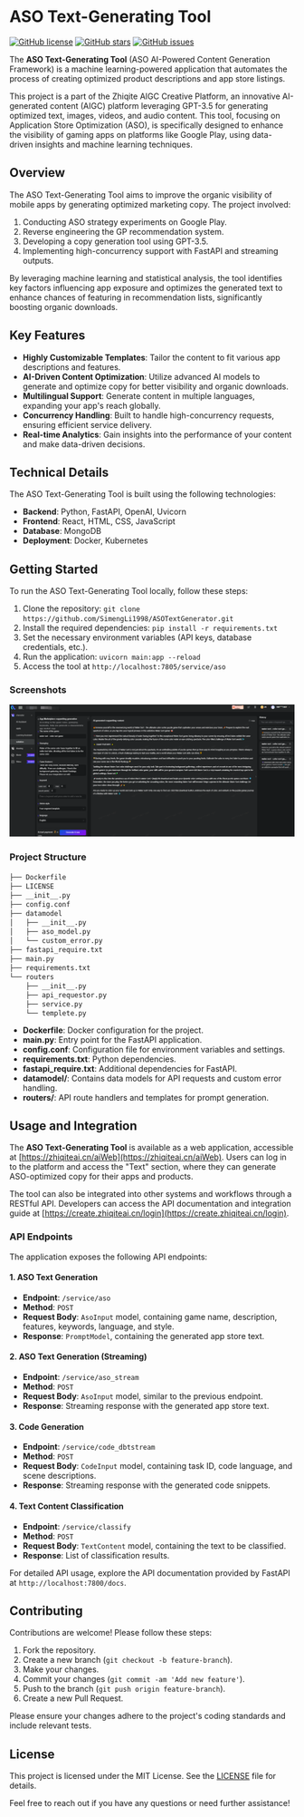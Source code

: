 # ASO Text-Generating Tool

[![GitHub license](https://img.shields.io/github/license/SimengLi1998/ASOTextGenerator)](https://github.com/SimengLi1998/ASOTextGenerator)
[![GitHub stars](https://img.shields.io/github/stars/SimengLi1998/ASOTextGenerator.svg)](https://github.com/SimengLi1998/ASOTextGenerator/stargazers)
[![GitHub issues](https://img.shields.io/github/issues/SimengLi1998/ASOTextGenerator.svg)](https://github.com/SimengLi1998/ASOTextGenerator/issues)

The **ASO Text-Generating Tool** (ASO AI-Powered Content Generation Framework) is a machine learning-powered application that automates the process of creating optimized product descriptions and app store listings.

This project is a part of the Zhiqite AIGC Creative Platform, an innovative AI-generated content (AIGC) platform leveraging GPT-3.5 for generating optimized text, images, videos, and audio content. This tool, focusing on Application Store Optimization (ASO), is specifically designed to enhance the visibility of gaming apps on platforms like Google Play, using data-driven insights and machine learning techniques.

## Overview

The ASO Text-Generating Tool aims to improve the organic visibility of mobile apps by generating optimized marketing copy. The project involved:

1. Conducting ASO strategy experiments on Google Play.
2. Reverse engineering the GP recommendation system.
3. Developing a copy generation tool using GPT-3.5.
4. Implementing high-concurrency support with FastAPI and streaming outputs.

By leveraging machine learning and statistical analysis, the tool identifies key factors influencing app exposure and optimizes the generated text to enhance chances of featuring in recommendation lists, significantly boosting organic downloads.

## Key Features

- **Highly Customizable Templates**: Tailor the content to fit various app descriptions and features.
- **AI-Driven Content Optimization**: Utilize advanced AI models to generate and optimize copy for better visibility and organic downloads.
- **Multilingual Support**: Generate content in multiple languages, expanding your app's reach globally.
- **Concurrency Handling**: Built to handle high-concurrency requests, ensuring efficient service delivery.
- **Real-time Analytics**: Gain insights into the performance of your content and make data-driven decisions.

## Technical Details

The ASO Text-Generating Tool is built using the following technologies:

- **Backend**: Python, FastAPI, OpenAI, Uvicorn
- **Frontend**: React, HTML, CSS, JavaScript
- **Database**: MongoDB
- **Deployment**: Docker, Kubernetes

## Getting Started

To run the ASO Text-Generating Tool locally, follow these steps:

1. Clone the repository: `git clone https://github.com/SimengLi1998/ASOTextGenerator.git`
2. Install the required dependencies: `pip install -r requirements.txt`
3. Set the necessary environment variables (API keys, database credentials, etc.).
4. Run the application: `uvicorn main:app --reload`
5. Access the tool at `http://localhost:7805/service/aso`

### Screenshots

![ASO Text-Generating Tool Screenshot](screenshot.jpg)

### Project Structure

```text
├── Dockerfile
├── LICENSE
├── __init__.py
├── config.conf
├── datamodel
│   ├── __init__.py
│   ├── aso_model.py
│   └── custom_error.py
├── fastapi_require.txt
├── main.py
├── requirements.txt
└── routers
    ├── __init__.py
    ├── api_requestor.py
    ├── service.py
    └── templete.py
```

- **Dockerfile**: Docker configuration for the project.
- **main.py**: Entry point for the FastAPI application.
- **config.conf**: Configuration file for environment variables and settings.
- **requirements.txt**: Python dependencies.
- **fastapi_require.txt**: Additional dependencies for FastAPI.
- **datamodel/**: Contains data models for API requests and custom error handling.
- **routers/**: API route handlers and templates for prompt generation.

## Usage and Integration

The **ASO Text-Generating Tool** is available as a web application, accessible at [https://zhiqiteai.cn/aiWeb](https://zhiqiteai.cn/aiWeb). Users can log in to the platform and access the "Text" section, where they can generate ASO-optimized copy for their apps and products.

The tool can also be integrated into other systems and workflows through a RESTful API. Developers can access the API documentation and integration guide at [https://create.zhiqiteai.cn/login](https://create.zhiqiteai.cn/login).

### API Endpoints

The application exposes the following API endpoints:

#### 1. ASO Text Generation

- **Endpoint**: `/service/aso`
- **Method**: `POST`
- **Request Body**: `AsoInput` model, containing game name, description, features, keywords, language, and style.
- **Response**: `PromptModel`, containing the generated app store text.

#### 2. ASO Text Generation (Streaming)

- **Endpoint**: `/service/aso_stream`
- **Method**: `POST`
- **Request Body**: `AsoInput` model, similar to the previous endpoint.
- **Response**: Streaming response with the generated app store text.

#### 3. Code Generation

- **Endpoint**: `/service/code_dbtstream`
- **Method**: `POST`
- **Request Body**: `CodeInput` model, containing task ID, code language, and scene descriptions.
- **Response**: Streaming response with the generated code snippets.

#### 4. Text Content Classification

- **Endpoint**: `/service/classify`
- **Method**: `POST`
- **Request Body**: `TextContent` model, containing the text to be classified.
- **Response**: List of classification results.

For detailed API usage, explore the API documentation provided by FastAPI at `http://localhost:7800/docs`.

## Contributing

Contributions are welcome! Please follow these steps:

1. Fork the repository.
2. Create a new branch (`git checkout -b feature-branch`).
3. Make your changes.
4. Commit your changes (`git commit -am 'Add new feature'`).
5. Push to the branch (`git push origin feature-branch`).
6. Create a new Pull Request.

Please ensure your changes adhere to the project's coding standards and include relevant tests.

## License

This project is licensed under the MIT License. See the [LICENSE](LICENSE) file for details.

Feel free to reach out if you have any questions or need further assistance!
